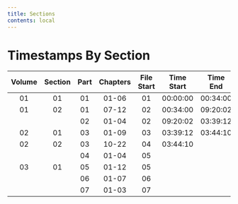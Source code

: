 ```yaml
---
title: Sections
contents: local
---
```


# Timestamps By Section

| Volume | Section | Part | Chapters | File Start | Time Start | Time End | File End |
| :----: | :-----: | :--: | :------: | :--------: | :--------: | :------: | :------: |
|   01   |   01    |  01  |  01-06   |     01     |  00:00:00  | 00:34:00 |    02    |
|   01   |   02    |  01  |  07-12   |     02     |  00:34:00  | 09:20:02 |    02    |
|        |         |  02  |  01-04   |     02     |  09:20:02  | 03:39:12 |    03    |
|   02   |   01    |  03  |  01-09   |     03     |  03:39:12  | 03:44:10 |    04    |
|   02   |   02    |  03  |  10-22   |     04     |  03:44:10  |          |    05    |
|        |         |  04  |  01-04   |     05     |            |          |    05    |
|   03   |   01    |  05  |  01-12   |     05     |            |          |    06    |
|        |         |  06  |  01-07   |     06     |            |          |    07    |
|        |         |  07  |  01-03   |     07     |            |          |    07    |
